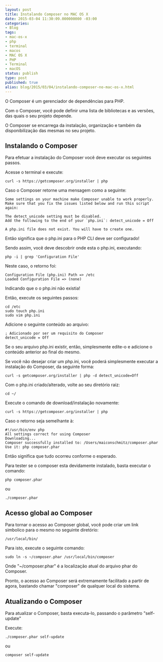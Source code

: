 ```yaml
---
layout: post
title: Instalando Composer no MAC OS X
date: 2015-03-04 11:30:09.000000000 -03:00
categories:
- Blog
tags:
- mac-os-x
- php
- terminal
- macos
- MAC OS X
- PHP
- Terminal
- macOS
status: publish
type: post
published: true
alias: blog/2015/03/04/instalando-composer-no-mac-os-x.html
---
```

O Composer é um gerenciador de dependências para PHP.

Com o Composer, você pode definir uma lista de bibliotecas e as versões, das quais o seu projeto depende.

O Composer se encarrega da instalação, organização e também da disponibilização das mesmas no seu projeto.

## Instalando o Composer

Para efetuar a instalação do Composer você deve executar os seguintes passos.

Acesse o terminal e execute:

	curl -s https://getcomposer.org/installer | php

Caso o Composer retorne uma mensagem como a seguinte:

	Some settings on your machine make Composer unable to work properly.
	Make sure that you fix the issues listed below and run this script again:

	The detect_unicode setting must be disabled.
	Add the following to the end of your `php.ini`: detect_unicode = Off

	A php.ini file does not exist. You will have to create one.


Então significa que o php.ini para o PHP CLI deve ser configurado!

Sendo assim, você deve descobrir onde esta o php.ini, executando:

	php -i | grep 'Configuration File'

Neste caso, o retorno foi:

	Configuration File (php.ini) Path => /etc
	Loaded Configuration File => (none)

Indicando que o o php.ini não existia!

Então, execute os seguintes passos:

	cd /etc
	sudo touch php.ini
	sudo vim php.ini

Adicione o seguinte conteúdo ao arquivo:

	; Adicionado por ser um requisito do Composer
	detect_unicode = Off

Se o seu arquivo php.ini existir, então, simplesmente edite-o e adicione o conteúdo anterior ao final do mesmo.

Se você não desejar criar um php.ini, você poderá simplesmente executar a instalação do Composer, da seguinte forma:

	curl -s getcomposer.org/installer | php -d detect_unicode=Off

Com o php.ini criado/alterado, volte ao seu diretório raiz:

	cd ~/

Execute o comando de download/instalação novamente:

	curl -s https://getcomposer.org/installer | php

Caso o retorno seja semelhante à:

	#!/usr/bin/env php
	All settings correct for using Composer
	Downloading...
	Composer successfully installed to: /Users/maiconschmitz/composer.phar
	Use it: php composer.phar

Então significa que tudo ocorreu conforme o esperado.

Para tester se o composer esta devidamente instalado, basta executar o comando:

	php composer.phar

ou

	./composer.phar

## Acesso global ao Composer

Para tornar o acesso ao Composer global, você pode criar um link simbolico para o mesmo no seguinte diretório:

	/usr/local/bin/

Para isto, execute o seguinte comando:

	sudo ln -s ~/composer.phar /usr/local/bin/composer

Onde "~/composer.phar" é a localização atual do arquivo phar do Composer.

Pronto, o acesso ao Composer será extremamente facilitado a partir de agora, bastando chamar "composer" de qualquer local do sistema.

## Atualizando o Composer

Para atualizar o Composer, basta executa-lo, passando o parâmetro "self-update"

Execute:

	./composer.phar self-update

ou

	composer self-update